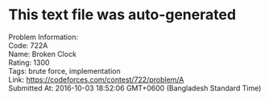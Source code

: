 # This text file was auto-generated  
  
Problem Information:  
Code: 722A  
Name: Broken Clock  
Rating: 1300  
Tags: brute force, implementation  
Link: https://codeforces.com/contest/722/problem/A  
Submitted At: 2016-10-03 18:52:06 GMT+0600 (Bangladesh Standard Time)  
